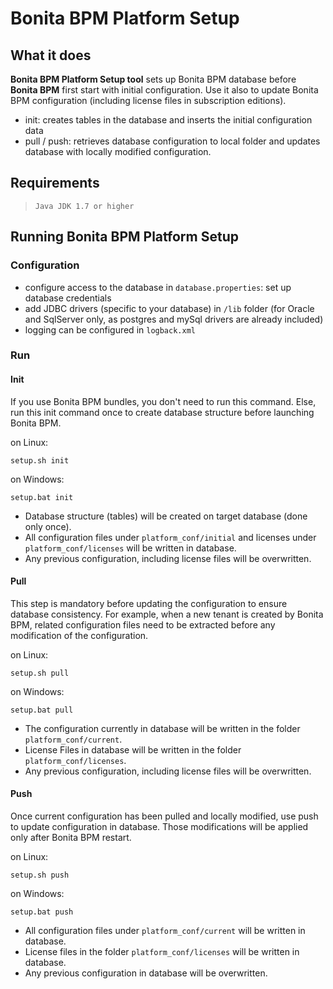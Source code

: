 # Bonita BPM Platform Setup

## What it does

**Bonita BPM Platform Setup tool** sets up Bonita BPM database before **Bonita BPM** first start with initial configuration.
Use it also to update Bonita BPM configuration (including license files in subscription editions).

* init: creates tables in the database and inserts the initial configuration data
* pull / push: retrieves database configuration to local folder and updates database with locally modified configuration.


## Requirements
>     Java JDK 1.7 or higher

## Running Bonita BPM Platform Setup

### Configuration 

* configure access to the database in `database.properties`: set up database credentials
* add JDBC drivers (specific to your database) in `/lib` folder (for Oracle and SqlServer only, as postgres and mySql drivers are already included)
* logging can be configured in `logback.xml`

### Run

#### Init

If you use Bonita BPM bundles, you don't need to run this command. Else, run this init command once to create database structure before launching Bonita BPM.

on Linux:
```shell
setup.sh init
```
on Windows:
```shell
setup.bat init
```

 * Database structure (tables) will be created on target database (done only once).
 * All configuration files under `platform_conf/initial` and licenses under `platform_conf/licenses` will be written in database.
 * Any previous configuration, including license files will be overwritten.

#### Pull

This step is mandatory before updating the configuration to ensure database consistency. For example, when a new tenant is created by Bonita BPM, related configuration files need to be extracted before any modification of the configuration.

on Linux:
```shell
setup.sh pull
```
on Windows:
```shell
setup.bat pull
```
 * The configuration currently in database will be written in the folder `platform_conf/current`.
 * License Files in database will be written in the folder `platform_conf/licenses`.
 * Any previous configuration, including license files will be overwritten.

#### Push

Once current configuration has been pulled and locally modified, use push to update configuration in database.
Those modifications will be applied only after Bonita BPM restart.

 on Linux:
 ```shell
 setup.sh push
 ```
 on Windows:
 ```shell
 setup.bat push
 ```
* All configuration files under `platform_conf/current` will be written in database.
* License files in the folder `platform_conf/licenses` will be written in database.
* Any previous configuration in database will be overwritten.
 

